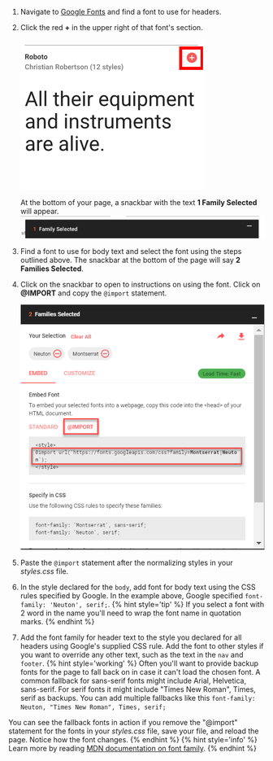 1. Navigate to [Google Fonts](https://fonts.google.com/) and find a font to use for headers.
    
1. Click the red **+** in the upper right of that font's section.

   ![](images/select-font.png)
    
   At the bottom of your page, a snackbar with the text **1 Family Selected** will appear.  
   ![](images/font-selected.png)

1. Find a font to use for body text and select the font using the steps outlined above. The snackbar at the bottom of the page will say **2 Families Selected**.
1. Click on the snackbar to open to instructions on using the font. Click on **@IMPORT** and copy the `@import` statement.

   ![](images/import-font.png)

1. Paste the `@import` statement after the normalizing styles in your _styles.css_ file.
1. In the style declared for the `body`, add font for body text using the CSS rules specified by Google. In the example above, Google specified `font-family: 'Neuton', serif;`.
    {% hint style='tip' %}
If you select a font with 2 word in the name you'll need to wrap the font name in quotation marks.
    {% endhint %}
1. Add the font family for header text to the style you declared for all headers using Google's supplied CSS rule. Add the font to other styles if you want to override any other text, such as the text in the `nav` and `footer`. 
    {% hint style='working' %}
Often you'll want to provide backup fonts for the page to fall back on in case it can't load the chosen font. A common fallback for sans-serif fonts might include Arial, Helvetica, sans-serif. For serif fonts it might include "Times New Roman", Times, serif as backups. You can add multiple fallbacks like this `font-family: Neuton, "Times New Roman", Times, serif;`

You can see the fallback fonts in action if you remove the "@import" statement for the fonts in your _styles.css_ file, save your file, and reload the page. Notice how the font changes.
    {% endhint %}
    {% hint style='info' %}
Learn more by reading [MDN documentation on font family](https://developer.mozilla.org/en-US/docs/Web/CSS/font-family).
    {% endhint %}

    





